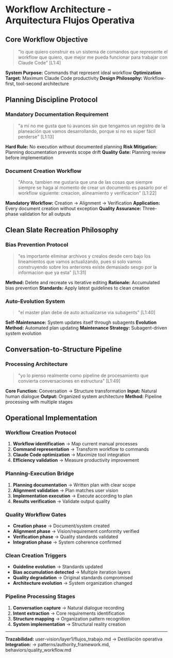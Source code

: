 # Workflow Architecture - Arquitectura Flujos Operativa

## Core Workflow Objective
> "lo que quiero construir es un sistema de comandos que represente el workflow que quiero, que mejor me pueda funcionar para trabajar con Claude Code" [L1:4]

**System Purpose:** Commands that represent ideal workflow
**Optimization Target:** Maximum Claude Code productivity
**Design Philosophy:** Workflow-first, tool-second architecture

## Planning Discipline Protocol

### Mandatory Documentation Requirement
> "a mí no me gusta que tú avances sin que tengamos un registro de la planeación que vamos desarrollando, porque si no es súper fácil perderse" [L1:13]

**Hard Rule:** No execution without documented planning
**Risk Mitigation:** Planning documentation prevents scope drift
**Quality Gate:** Planning review before implementation

### Document Creation Workflow
> "Ahora, tambien me gustaria que una de las cosas que siempre siempre se haga al momento de crear un documento es pasarlo por el workflow siguiente: creacion, alineamiento y verificacion" [L1:22]

**Mandatory Workflow:** Creation → Alignment → Verification
**Application:** Every document creation without exception
**Quality Assurance:** Three-phase validation for all outputs

## Clean Slate Recreation Philosophy

### Bias Prevention Protocol
> "es importante eliminar archivos y crealos desde cero bajo los lineamientos que vamos actualizando, pues si solo vamos construyendo sobre los anteriores existe demasiado sesgo por la informacion que ya esta" [L1:31]

**Method:** Delete and recreate vs iterative editing
**Rationale:** Accumulated bias prevention
**Standards:** Apply latest guidelines to clean creation

### Auto-Evolution System
> "el master plan debe de auto actualizarse via subagents" [L1:40]

**Self-Maintenance:** System updates itself through subagents
**Evolution Method:** Automated plan updating
**Maintenance Strategy:** Subagent-driven system evolution

## Conversation-to-Structure Pipeline

### Processing Architecture
> "yo lo pienso realmente como pipeline de procesamiento que convierta conversaciones en estructura" [L1:49]

**Core Function:** Conversation → Structure transformation
**Input:** Natural human dialogue
**Output:** Organized system architecture
**Method:** Pipeline processing with multiple stages

## Operational Implementation

### Workflow Creation Protocol
1. **Workflow identification** → Map current manual processes
2. **Command representation** → Transform workflow to commands
3. **Claude Code optimization** → Maximize tool integration
4. **Efficiency validation** → Measure productivity improvement

### Planning-Execution Bridge
1. **Planning documentation** → Written plan with clear scope
2. **Alignment validation** → Plan matches user vision
3. **Implementation execution** → Execute according to plan
4. **Results verification** → Validate output quality

### Quality Workflow Gates
- **Creation phase** → Document/system created
- **Alignment phase** → Vision/requirement conformity verified
- **Verification phase** → Quality standards validated
- **Integration phase** → System coherence confirmed

### Clean Creation Triggers
- **Guideline evolution** → Standards updated
- **Bias accumulation detected** → Multiple iteration layers
- **Quality degradation** → Original standards compromised
- **Architecture evolution** → System organization changed

### Pipeline Processing Stages
1. **Conversation capture** → Natural dialogue recording
2. **Intent extraction** → Core requirements identification
3. **Structure mapping** → Organization pattern recognition
4. **System implementation** → Structural reality creation

---
**Trazabilidad:** user-vision/layer1/flujos_trabajo.md → Destilación operativa  
**Integration:** → patterns/authority_framework.md, behaviors/quality_workflow.md